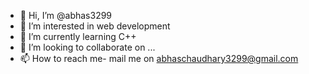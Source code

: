 - 👋 Hi, I’m @abhas3299
- 👀 I’m interested in web development
- 🌱 I’m currently learning C++
- 💞️ I’m looking to collaborate on ...
- 📫 How to reach me- mail me on abhaschaudhary3299@gmail.com

<!---
abhas3299/abhas3299 is a ✨ special ✨ repository because its `README.md` (this file) appears on your GitHub profile.
You can click the Preview link to take a look at your changes.
--->
